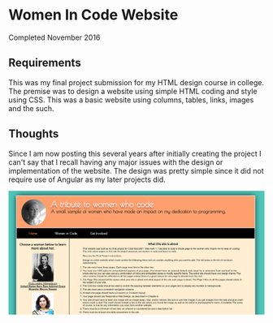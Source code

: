 # Women In Code Website
Completed November 2016

## Requirements
This was my final project submission for my HTML design course in college. The premise was to design a website using simple HTML coding and style using CSS. This was a basic website using columns, tables, links, images and the such.

## Thoughts
Since I am now posting this several years after initially creating the project I can't say that I recall having any major issues with the design or implementation of the website. The design was pretty simple since it did not require use of Angular as my later projects did.

![alt text](WomenCode.png)
